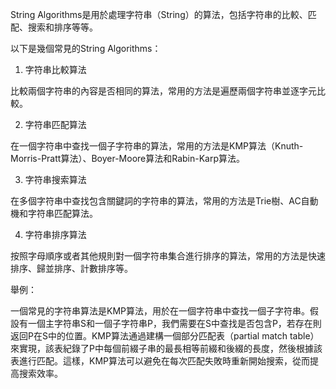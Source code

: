 

String Algorithms是用於處理字符串（String）的算法，包括字符串的比較、匹配、搜索和排序等等。

以下是幾個常見的String Algorithms：

1. 字符串比較算法

比較兩個字符串的內容是否相同的算法，常用的方法是遍歷兩個字符串並逐字元比較。

2. 字符串匹配算法

在一個字符串中查找一個子字符串的算法，常用的方法是KMP算法（Knuth-Morris-Pratt算法）、Boyer-Moore算法和Rabin-Karp算法。

3. 字符串搜索算法

在多個字符串中查找包含關鍵詞的字符串的算法，常用的方法是Trie樹、AC自動機和字符串匹配算法。

4. 字符串排序算法

按照字母順序或者其他規則對一個字符串集合進行排序的算法，常用的方法是快速排序、歸並排序、計數排序等。

舉例：

一個常見的字符串算法是KMP算法，用於在一個字符串中查找一個子字符串。假設有一個主字符串S和一個子字符串P，我們需要在S中查找是否包含P，若存在則返回P在S中的位置。KMP算法通過建構一個部分匹配表（partial match table）來實現，該表紀錄了P中每個前綴子串的最長相等前綴和後綴的長度，然後根據該表進行匹配。這樣，KMP算法可以避免在每次匹配失敗時重新開始搜索，從而提高搜索效率。